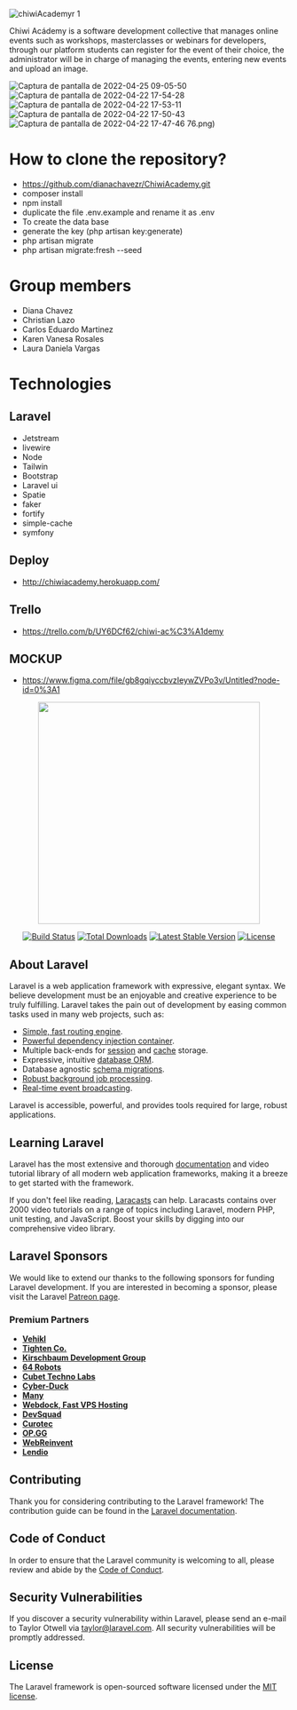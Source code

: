 ![chiwiAcademyr 1](https://user-images.githubusercontent.com/91891348/164756802-3c0f6fc6-0563-4169-94de-177a60ea845c.png)

Chiwi Acádemy is a software development collective that manages online events such as workshops, masterclasses or webinars for developers, through our platform students can register for the event of their choice, the administrator will be in charge of managing the events, entering new events and upload an image.

![Captura de pantalla de 2022-04-25 09-05-50](https://user-images.githubusercontent.com/91891348/165105856-9b2e0f48-f783-47c2-9e53-a1fe0cf1652b.png)
![Captura de pantalla de 2022-04-22 17-54-28](https://user-images.githubusercontent.com/91891348/165105880-3420d200-d17f-4d1c-8b11-e87d21a618b4.png)
![Captura de pantalla de 2022-04-22 17-53-11](https://user-images.githubusercontent.com/91891348/165105891-abdca719-9346-4eaf-828a-f30d92db31e8.png)
![Captura de pantalla de 2022-04-22 17-50-43](https://user-images.githubusercontent.com/91891348/165105901-b0176c96-c486-4bb8-ac5c-db91aaaa12d6.png)
![Captura de pantalla de 2022-04-22 17-47-46](https://user-images.githubusercontent.com/91891348/165105917-95082373-6ff2-4bdc-b236-a129e0e9e900.png)
76.png)

# How to clone the repository?
* https://github.com/dianachavezr/ChiwiAcademy.git
* composer install
* npm install
* duplicate the file .env.example and rename it as .env
* To create the data base
* generate the key (php artisan key:generate)
* php artisan migrate
* php artisan migrate:fresh --seed

# Group members
* Diana Chavez
* Christian Lazo
* Carlos Eduardo Martinez
* Karen Vanesa Rosales
* Laura Daniela Vargas

# Technologies
## Laravel
* Jetstream
* livewire
* Node
* Tailwin
* Bootstrap
* Laravel ui
* Spatie
* faker  
* fortify 
* simple-cache 
* symfony

## Deploy 
* http://chiwiacademy.herokuapp.com/
## Trello 
* https://trello.com/b/UY6DCf62/chiwi-ac%C3%A1demy

## MOCKUP
* https://www.figma.com/file/gb8gqiyccbvzIeywZVPo3v/Untitled?node-id=0%3A1





<p align="center"><a href="https://laravel.com" target="_blank"><img src="https://raw.githubusercontent.com/laravel/art/master/logo-lockup/5%20SVG/2%20CMYK/1%20Full%20Color/laravel-logolockup-cmyk-red.svg" width="400"></a></p>

<p align="center">
<a href="https://travis-ci.org/laravel/framework"><img src="https://travis-ci.org/laravel/framework.svg" alt="Build Status"></a>
<a href="https://packagist.org/packages/laravel/framework"><img src="https://img.shields.io/packagist/dt/laravel/framework" alt="Total Downloads"></a>
<a href="https://packagist.org/packages/laravel/framework"><img src="https://img.shields.io/packagist/v/laravel/framework" alt="Latest Stable Version"></a>
<a href="https://packagist.org/packages/laravel/framework"><img src="https://img.shields.io/packagist/l/laravel/framework" alt="License"></a>
</p>

## About Laravel

Laravel is a web application framework with expressive, elegant syntax. We believe development must be an enjoyable and creative experience to be truly fulfilling. Laravel takes the pain out of development by easing common tasks used in many web projects, such as:

- [Simple, fast routing engine](https://laravel.com/docs/routing).
- [Powerful dependency injection container](https://laravel.com/docs/container).
- Multiple back-ends for [session](https://laravel.com/docs/session) and [cache](https://laravel.com/docs/cache) storage.
- Expressive, intuitive [database ORM](https://laravel.com/docs/eloquent).
- Database agnostic [schema migrations](https://laravel.com/docs/migrations).
- [Robust background job processing](https://laravel.com/docs/queues).
- [Real-time event broadcasting](https://laravel.com/docs/broadcasting).

Laravel is accessible, powerful, and provides tools required for large, robust applications.

## Learning Laravel

Laravel has the most extensive and thorough [documentation](https://laravel.com/docs) and video tutorial library of all modern web application frameworks, making it a breeze to get started with the framework.

If you don't feel like reading, [Laracasts](https://laracasts.com) can help. Laracasts contains over 2000 video tutorials on a range of topics including Laravel, modern PHP, unit testing, and JavaScript. Boost your skills by digging into our comprehensive video library.

## Laravel Sponsors

We would like to extend our thanks to the following sponsors for funding Laravel development. If you are interested in becoming a sponsor, please visit the Laravel [Patreon page](https://patreon.com/taylorotwell).

### Premium Partners

- **[Vehikl](https://vehikl.com/)**
- **[Tighten Co.](https://tighten.co)**
- **[Kirschbaum Development Group](https://kirschbaumdevelopment.com)**
- **[64 Robots](https://64robots.com)**
- **[Cubet Techno Labs](https://cubettech.com)**
- **[Cyber-Duck](https://cyber-duck.co.uk)**
- **[Many](https://www.many.co.uk)**
- **[Webdock, Fast VPS Hosting](https://www.webdock.io/en)**
- **[DevSquad](https://devsquad.com)**
- **[Curotec](https://www.curotec.com/services/technologies/laravel/)**
- **[OP.GG](https://op.gg)**
- **[WebReinvent](https://webreinvent.com/?utm_source=laravel&utm_medium=github&utm_campaign=patreon-sponsors)**
- **[Lendio](https://lendio.com)**

## Contributing

Thank you for considering contributing to the Laravel framework! The contribution guide can be found in the [Laravel documentation](https://laravel.com/docs/contributions).

## Code of Conduct

In order to ensure that the Laravel community is welcoming to all, please review and abide by the [Code of Conduct](https://laravel.com/docs/contributions#code-of-conduct).

## Security Vulnerabilities

If you discover a security vulnerability within Laravel, please send an e-mail to Taylor Otwell via [taylor@laravel.com](mailto:taylor@laravel.com). All security vulnerabilities will be promptly addressed.

## License

The Laravel framework is open-sourced software licensed under the [MIT license](https://opensource.org/licenses/MIT).

